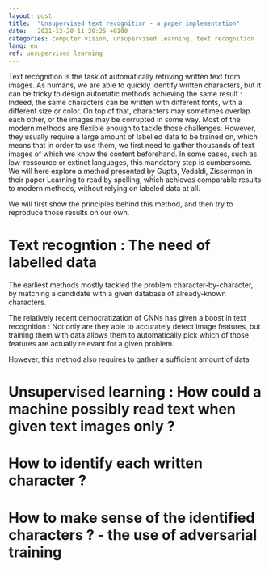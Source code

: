 ```yaml
---
layout: post
title:  "Unsupervised text recognition - a paper implementation"
date:   2021-12-20 11:20:25 +0100
categories: computer vision, unsupervised learning, text recognition
lang: en
ref: unsupervised learning
---
```


Text recognition is the task of automatically retriving written text from images. As humans, we are able to quickly identify written characters, but it can be tricky to design automatic methods achieving the same result : Indeed, the same characters can be written with different fonts, with a different size or color. On top of that, characters may sometimes overlap each other, or the images may be corrupted in some way. 
Most of the modern methods are flexible enough to tackle those challenges. However, they usually require a large amount of labelled data to be trained on, which means that in order to use them, we first need to gather thousands of text images of which we know the content beforehand. In some cases, such as low-ressource or extinct languages, this mandatory step is cumbersome.
We will here explore a method presented by Gupta, Vedaldi, Zisserman in their paper Learning to read by spelling, which achieves comparable results to modern methods, without relying on labeled data at all. 

We will first show the principles behind this method, and then try to reproduce those results on our own. 


# Text recogntion : The need of labelled data

The earliest methods mostly tackled the problem character-by-character, by matching a candidate with a given database of already-known characters.

The relatively recent democratization of CNNs has given a boost in text recognition : Not only are they able to accurately detect image features, but training them with data allows them to automatically pick which of those features are actually relevant for a given problem. 

However, this method also requires to gather a sufficient amount of data

# Unsupervised learning : How could a machine possibly read text when given text images only ? 



# How to identify each written character ?




# How to make sense of the identified characters ? - the use of adversarial training 



